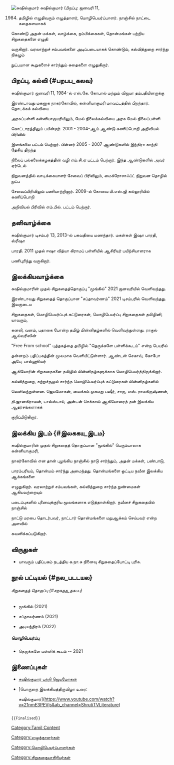 ![சுஷில்குமார்](Sushil.jpg "சுஷில்குமார்") சுஷில்குமார் (பிறப்பு: ஜனவரி 11,
1984) தமிழில் எழுதிவரும் எழுத்தாளர், மொழிபெயர்ப்பாளர். நாஞ்சில் நாட்டை கதைகளமாகக்
கொண்டு அதன் மக்கள், வாழ்க்கை, நம்பிக்கைகள், தொன்மங்கள் பற்றிய சிறுகதைகளை எழுதி
வருகிறார். வரலாற்றுச் சம்பவங்களை அடிப்படையாகக் கொண்டும், கல்வித்துறை சார்ந்து நிகழும்
நுட்பமான கூறுகளைச் சார்ந்தும் கதைகளை எழுதுகிறார்.

## பிறப்பு, கல்வி {#பறபப_கலவ}

சுஷில்குமார் ஜனவரி 11, 1984-ல் எஸ்.கே. கோபால் மற்றும் விஜயா தம்பதியினருக்கு
இரண்டாவது மகனாக நாகர்கோவில், கன்னியாகுமரி மாவட்டத்தில் பிறந்தார். தொடக்கக் கல்வியை
அரசுப்பள்ளி கன்னியாகுமரியிலும், மேல் நிலைக்கல்வியை அரசு மேல் நிலைப்பள்ளி
கொட்டாரத்திலும் பயின்றார். 2001 - 2004-ஆம் ஆண்டு கணிப்பொறி அறிவியல் பிரிவில்
இளங்கலை பட்டம் பெற்றார். பின்னர் 2005 - 2007 ஆண்டுகளில் இந்திரா காந்தி தேசிய திறந்த
நிலைப் பல்கலைக்கழகத்தின் வழி எம்.சி.ஏ பட்டம் பெற்றார். இந்த ஆண்டுகளில் அவர் ஏர்டெல்
நிறுவனத்தில் வாடிக்கையாளர் சேவைப் பிரிவிலும், மைக்ரோசாஃப்ட் நிறுவன தொழில் நுட்ப
சேவைப்பிரிவிலும் பணியாற்றினார். 2009-ல் கோவை பி.எஸ்.ஜி கல்லூரியில் கணிப்பொறி
அறிவியல் பிரிவில் எம்.பில். பட்டம் பெற்றார்.

## தனிவாழ்க்கை

சுஷில்குமார் டிசம்பர் 13, 2013-ல் பகவதியை மணந்தார். மகள்கள் இஷா பாரதி, ஸ்ரீஷா
பாரதி. 2011 முதல் ஈஷா வித்யா கிராமப் பள்ளியில் ஆசிரியர் பயிற்சியாளராக
பணிபுரிந்து வருகிறார்.

## இலக்கியவாழ்க்கை

சுஷில்குமாரின் முதல் சிறுகதைத்தொகுப்பு \"மூங்கில்\" 2021 ஜனவரியில் வெளிவந்தது.
இரண்டாவது சிறுகதைத் தொகுப்பான \"சப்தாவர்ணம்\" 2021 டிசம்பரில் வெளிவந்தது. இவருடைய
சிறுகதைகள், மொழிபெயர்ப்புக் கட்டுரைகள், மொழிபெயர்ப்பு சிறுகதைகள் தமிழினி, யாவரும்,
கனலி, வனம், பதாகை போன்ற தமிழ் மின்னிதழ்களில் வெளிவந்துள்ளது. ராகுல் ஆல்வரிஸின்
\"Free From school\" புத்தகத்தை தமிழில் \"தெருக்களே பள்ளிக்கூடம்\" என்ற பெயரில்
தன்னறம் பதிப்பகத்தின் மூலமாக வெளியிட்டுள்ளார். ஆண்டன் செகாவ், கோபோ அபே, பால்ஹூவர்
ஆகியோரின் சிறுகதைகளை தமிழில் மின்னிதழ்களுக்காக மொழிபெயர்த்திருக்கிறார்.
கல்வித்துறை, சுற்றுச்சூழல் சார்ந்த மொழிபெயர்ப்புக் கட்டுரைகள் மின்னிதழ்களில்
வெளிவந்துள்ளன. ஜெயமோகன், வைக்கம் முகமது பஷீர், சாரு, எஸ். ராமகிருஷ்ணன்,
தி.ஜானகிராமன், டால்ஸ்டாய், அன்டன் செக்காவ் ஆகியோரைத் தன் இலக்கிய ஆதர்சங்களாகக்
குறிப்பிடுகிறார்.

## இலக்கிய இடம் {#இலககய_இடம}

சுஷில்குமாரின் முதல் சிறுகதைத் தொகுப்பான \"மூங்கில்\" பெரும்பாலாக கன்னியாகுமரி,
நாகர்கோவில் என தான் புழங்கிய நாஞ்சில் நாடு சார்ந்தும், அதன் மக்கள், பண்பாடு,
பாரம்பரியம், தொன்மம் சார்ந்து அமைந்தது. தொன்மங்களை ஒட்டிய நவீன இலக்கிய ஆக்கங்களை
எழுதுகிறார். வரலாற்றுச் சம்பவங்கள், கல்வித்துறை சார்ந்த நுண்மைகள் ஆகியவற்றையும்
படைப்புகளில் புனைவுக்குரிய மூலங்களாக எடுத்தாள்கிறார். நவீனச் சிறுகதையில் நாஞ்சில்
நாட்டு மரபை தொடர்பவர், நாட்டார் தொன்மங்களை மறுஆக்கம் செய்பவர் என்ற அளவில்
கவனிக்கப்படுகிறார்.

## விருதுகள்

-   யாவரும் பதிப்பகம் நடத்திய க.நா.சு நினைவு சிறுகதைப்போட்டி பரிசு.

## நூல் பட்டியல் {#நல_படடயல}

###### சிறுகதைத் தொகுப்பு {#சறகதத_தகபப}

-   மூங்கில் (2021)
-   சப்தாவர்ணம் (2021)
-   அடியந்திரம் (2022)

##### மொழிபெயர்ப்பு

-   தெருக்களே பள்ளிக் கூடம் -- 2021

## இணைப்புகள்

-   [சுஷில்குமார் பற்றி ஜெயமோகன்](https://www.jeyamohan.in/159637)
-   [பொருநை இலக்கியத்திருவிழா உரை:
    சுஷில்குமார்](https://www.youtube.com/watch?v=21nmE3PEVjs&ab_channel=ShrutiTVLiterature)

```{=mediawiki}
{{Finalised}}
```
[Category:Tamil Content](Category:Tamil_Content "wikilink")
[Category:எழுத்தாளர்கள்](Category:எழுத்தாளர்கள் "wikilink")
[Category:மொழிபெயர்ப்பாளர்கள்](Category:மொழிபெயர்ப்பாளர்கள் "wikilink")
[Category:சிறுகதையாசிரியர்கள்](Category:சிறுகதையாசிரியர்கள் "wikilink")
